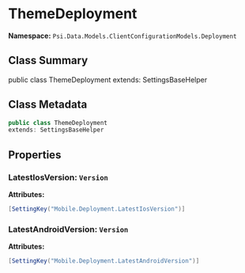 # ThemeDeployment

**Namespace:** `Psi.Data.Models.ClientConfigurationModels.Deployment`

## Class Summary

public class ThemeDeployment
extends: SettingsBaseHelper

## Class Metadata

```typescript
public class ThemeDeployment
extends: SettingsBaseHelper
```

## Properties

### LatestIosVersion: `Version`

**Attributes:**
```csharp
[SettingKey("Mobile.Deployment.LatestIosVersion")]
```

### LatestAndroidVersion: `Version`

**Attributes:**
```csharp
[SettingKey("Mobile.Deployment.LatestAndroidVersion")]
```
